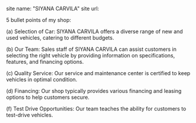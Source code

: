 site name: "SIYANA CARVILA"
site url: 

5 bullet points of my shop: 

(a) Selection of Car: SIYANA CARVILA offers a diverse range of new and used vehicles, catering to different budgets.

(b) Our Team: Sales staff of SIYANA CARVILA can assist customers in selecting the right vehicle by providing information on specifications, features, and financing options.

(c) Quality Service: Our service and maintenance center is certified to keep vehicles in optimal condition.

(d) Financing: Our shop typically provides various financing and leasing options to help customers secure.

(f) Test Drive Opportunities: Our team teaches the ability for customers to test-drive vehicles.